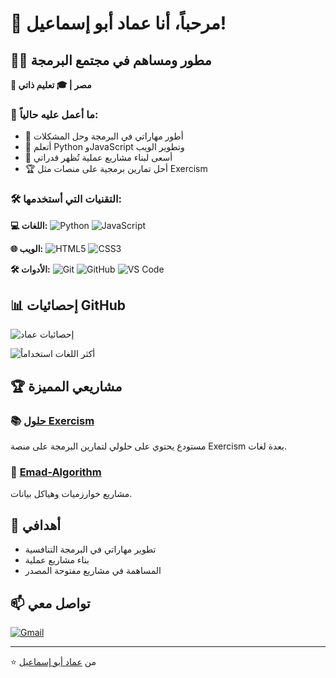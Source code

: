 # 🚀 مرحباً، أنا عماد أبو إسماعيل!

## 👨‍💻 مطور ومساهم في مجتمع البرمجة

**📍 مصر | 🎓 تعليم ذاتي**

### 📌 ما أعمل عليه حالياً:
- 🔭 أطور مهاراتي في البرمجة وحل المشكلات
- 🌱 أتعلم Python وJavaScript وتطوير الويب
- 💼 أسعى لبناء مشاريع عملية تُظهر قدراتي
- 🏆 أحل تمارين برمجية على منصات مثل Exercism

### 🛠️ التقنيات التي أستخدمها:

**💻 اللغات:**
![Python](https://img.shields.io/badge/Python-3776AB?style=for-the-badge&logo=python&logoColor=white)
![JavaScript](https://img.shields.io/badge/JavaScript-F7DF1E?style=for-the-badge&logo=javascript&logoColor=black)

**🌐 الويب:**
![HTML5](https://img.shields.io/badge/HTML5-E34F26?style=for-the-badge&logo=html5&logoColor=white)
![CSS3](https://img.shields.io/badge/CSS3-1572B6?style=for-the-badge&logo=css3&logoColor=white)

**🛠️ الأدوات:**
![Git](https://img.shields.io/badge/Git-F05032?style=for-the-badge&logo=git&logoColor=white)
![GitHub](https://img.shields.io/badge/GitHub-181717?style=for-the-badge&logo=github&logoColor=white)
![VS Code](https://img.shields.io/badge/VS_Code-007ACC?style=for-the-badge&logo=visual-studio-code&logoColor=white)

## 📊 إحصائيات GitHub

![إحصائيات عماد](https://github-readme-stats.vercel.app/api?username=EmadAboEsmail&show_icons=true&theme=radical&hide_title=true)

![أكثر اللغات استخداماً](https://github-readme-stats.vercel.app/api/top-langs/?username=EmadAboEsmail&layout=compact&theme=radical)

## 🏆 مشاريعي المميزة

### 📚 [حلول Exercism](/EmadAboEsmail/Exercism)
مستودع يحتوي على حلولي لتمارين البرمجة على منصة Exercism بعدة لغات.

### 🔧 [Emad-Algorithm](/EmadAboEsmail/Emad-Algorithm)
مشاريع خوارزميات وهياكل بيانات.

## 🎯 أهدافي
- تطوير مهاراتي في البرمجة التنافسية
- بناء مشاريع عملية
- المساهمة في مشاريع مفتوحة المصدر

## 📫 تواصل معي
[![Gmail](https://img.shields.io/badge/Gmail-D14836?style=for-the-badge&logo=gmail&logoColor=white)](mailto:example@gmail.com)

---

⭐️ من [عماد أبو إسماعيل](https://github.com/EmadAboEsmail) 
